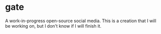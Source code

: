 # gate
A work-in-progress open-source social media. This is a creation that I will be working on, but I don't know if I will finish it.
